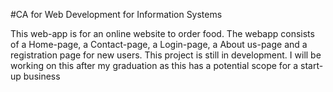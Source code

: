 #CA for Web Development for Information Systems

This web-app is for an online website to order food. The webapp consists of a Home-page, a Contact-page, a Login-page, a About us-page and a registration page for new users.
This project is still in development.
I will be working on this after my graduation as this has a potential scope for a start-up business
